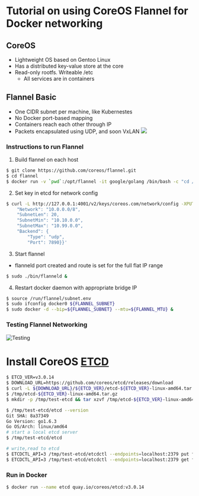 # Tutorial on using CoreOS Flannel for Docker networking
## CoreOS
 + Lightweight OS based on Gentoo Linux
 + Has a distributed key-value store at the core
 + Read-only rootfs. Writeable /etc
   + All services are in containers
   
## Flannel Basic
 + One CIDR subnet per machine, like Kubernestes
 + No Docker port-based mapping
 + Containers reach each other through IP
 + Packets encapsulated using UDP, and soon VxLAN
 ![](https://raw.githubusercontent.com/huanpc/IoT-1/master/docs/images/flannel_01.png)
 
### Instructions to run Flannel
1. Build flannel on each host
```bash
$ git clone https://github.com/coreos/flannel.git
$ cd flannel
$ docker run -v `pwd`:/opt/flannel -it google/golang /bin/bash -c "cd /opt/flannel && ./build"
```
2. Set key in etcd for network config
```bash
$ curl -L http://127.0.0.1:4001/v2/keys/coreos.com/network/config -XPUT -d value='{
    "Network": "10.0.0.0/8",
    "SubnetLen": 20,
    "SubnetMin": "10.10.0.0",
    "SubnetMax": "10.99.0.0",
    "Backend": {
        "Type": "udp",
        "Port": 7890}}'
```
3. Start flannel
 - flanneld port created and route is set for the full flat IP range
```bash
$ sudo ./bin/flanneld &
```
4. Restart docker daemon with appropriate bridge IP
```bash
$ source /run/flannel/subnet.env
$ sudo ifconfig docker0 ${FLANNEL_SUBNET}
$ sudo docker -d --bip=${FLANNEL_SUBNET} --mtu=${FLANNEL_MTU} &
```
### Testing Flannel Networking 
![Testing](https://raw.githubusercontent.com/huanpc/IoT-1/master/docs/images/flannel_02.jpg)

# Install CoreOS [ETCD](https://github.com/coreos/etcd/releases/)
```bash
$ ETCD_VER=v3.0.14
$ DOWNLOAD_URL=https://github.com/coreos/etcd/releases/download
$ curl -L ${DOWNLOAD_URL}/${ETCD_VER}/etcd-${ETCD_VER}-linux-amd64.tar.gz -o 
$ /tmp/etcd-${ETCD_VER}-linux-amd64.tar.gz
$ mkdir -p /tmp/test-etcd && tar xzvf /tmp/etcd-${ETCD_VER}-linux-amd64.tar.gz -C $ /tmp/test-etcd --strip-components=1

$ /tmp/test-etcd/etcd --version
Git SHA: 8a37349
Go Version: go1.6.3
Go OS/Arch: linux/amd64
# start a local etcd server
$ /tmp/test-etcd/etcd

# write,read to etcd
$ ETCDCTL_API=3 /tmp/test-etcd/etcdctl --endpoints=localhost:2379 put foo "bar"
$ ETCDCTL_API=3 /tmp/test-etcd/etcdctl --endpoints=localhost:2379 get foo
```

### Run in Docker
```bash
$ docker run --name etcd quay.io/coreos/etcd:v3.0.14
```


